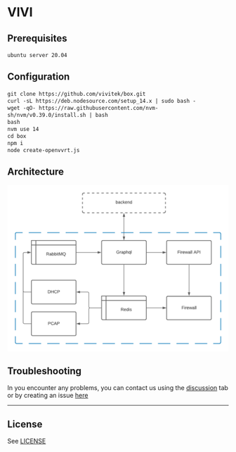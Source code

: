 # VIVI

## Prerequisites
```
ubuntu server 20.04
```

## Configuration
```
git clone https://github.com/vivitek/box.git
curl -sL https://deb.nodesource.com/setup_14.x | sudo bash -
wget -qO- https://raw.githubusercontent.com/nvm-sh/nvm/v0.39.0/install.sh | bash
bash
nvm use 14
cd box
npm i
node create-openvvrt.js
```

## Architecture
![VIVI schema](/assets/VIVI.png)

## Troubleshooting
In you encounter any problems, you can contact us using the [discussion](https://github.com/vivitek/box/discussions) tab or by creating an issue [here](https://github.com/vivitek/box/issues)

---
## License
See [LICENSE](LICENSE)